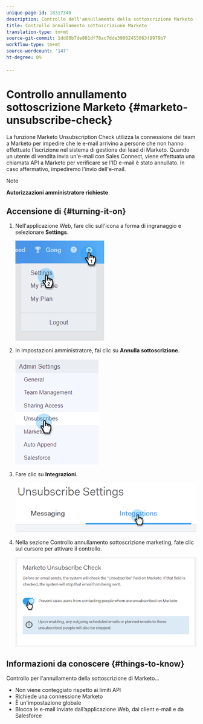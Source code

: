 ```yaml
---
unique-page-id: 18317340
description: Controllo dell'annullamento della sottoscrizione Marketo - Documenti Marketo - Documentazione prodotto
title: Controllo annullamento sottoscrizione Marketo
translation-type: tm+mt
source-git-commit: 1dd80b7de801df78ac7dde39002455063f9979b7
workflow-type: tm+mt
source-wordcount: '147'
ht-degree: 0%

---
```



# Controllo annullamento sottoscrizione Marketo {#marketo-unsubscribe-check}

La funzione Marketo Unsubscription Check utilizza la connessione del team a Marketo per impedire che le e-mail arrivino a persone che non hanno effettuato l&#39;iscrizione nel sistema di gestione dei lead di Marketo. Quando un utente di vendita invia un&#39;e-mail con Sales Connect, viene effettuata una chiamata API a Marketo per verificare se l&#39;ID e-mail è stato annullato. In caso affermativo, impediremo l&#39;invio dell&#39;e-mail.

>[!NOTE]
>
>**Autorizzazioni amministratore richieste**

## Accensione di {#turning-it-on}

1. Nell&#39;applicazione Web, fare clic sull&#39;icona a forma di ingranaggio e selezionare **Settings**.

   ![](assets/one-2.png)

1. In Impostazioni amministratore, fai clic su **Annulla sottoscrizione**.

   ![](assets/two-3.png)

1. Fare clic su **Integrazioni**.

   ![](assets/three-3.png)

1. Nella sezione Controllo annullamento sottoscrizione marketing, fate clic sul cursore per attivare il controllo.

   ![](assets/four-2.png)

## Informazioni da conoscere {#things-to-know}

Controllo per l&#39;annullamento della sottoscrizione di Marketo...

* Non viene conteggiato rispetto ai limiti API
* Richiede una connessione Marketo
* È un&#39;impostazione globale
* Blocca le e-mail inviate dall’applicazione Web, dai client e-mail e da Salesforce
